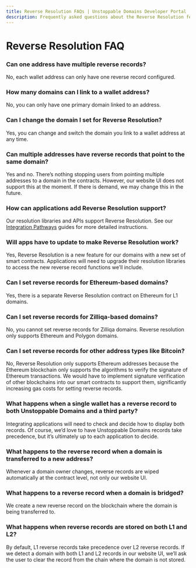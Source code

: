 ```yaml
---
title: Reverse Resolution FAQs | Unstoppable Domains Developer Portal
description: Frequently asked questions about the Reverse Resolution feature of Unstoppable Domains.
---
```


# Reverse Resolution FAQ

### Can one address have multiple reverse records?

No, each wallet address can only have one reverse record configured.

### How many domains can I link to a wallet address?

No, you can only have one primary domain linked to an address.

### Can I change the domain I set for Reverse Resolution?

Yes, you can change and switch the domain you link to a wallet address at any time.

### Can multiple addresses have reverse records that point to the same domain?

Yes and no. There’s nothing stopping users from pointing multiple addresses to a domain in the contracts. However, our website UI does not support this at the moment. If there is demand, we may change this in the future.

### How can applications add Reverse Resolution support?

Our resolution libraries and APIs support Reverse Resolution. See our [Integration Pathways](index.md#choose-an-integration-path) guides for more detailed instructions.

### Will apps have to update to make Reverse Resolution work?

Yes, Reverse Resolution is a new feature for our domains with a new set of smart contracts. Applications will need to upgrade their resolution libraries to access the new reverse record functions we’ll include.

### Can I set reverse records for Ethereum-based domains?

Yes, there is a separate Reverse Resolution contract on Ethereum for L1 domains.

### Can I set reverse records for Zilliqa-based domains?

No, you cannot set reverse records for Zilliqa domains. Reverse resolution only supports Ethereum and Polygon domains.

### Can I set reverse records for other address types like Bitcoin?

No, Reverse Resolution only supports Ethereum addresses because the Ethereum blockchain only supports the algorithms to verify the signature of Ethereum transactions. We would have to implement signature verification of other blockchains into our smart contracts to support them, significantly increasing gas costs for setting reverse records.

### What happens when a single wallet has a reverse record to both Unstoppable Domains and a third party?

Integrating applications will need to check and decide how to display both records. Of course, we’d love to have Unstoppable Domains records take precedence, but it’s ultimately up to each application to decide.

### What happens to the reverse record when a domain is transferred to a new address?

Whenever a domain owner changes, reverse records are wiped automatically at the contract level, not only our website UI.

### What happens to a reverse record when a domain is bridged?

We create a new reverse record on the blockchain where the domain is being transferred to.

### What happens when reverse records are stored on both L1 and L2?

By default, L1 reverse records take precedence over L2 reverse records. If we detect a domain with both L1 and L2 records in our website UI, we’ll ask the user to clear the record from the chain where the domain is not stored.
